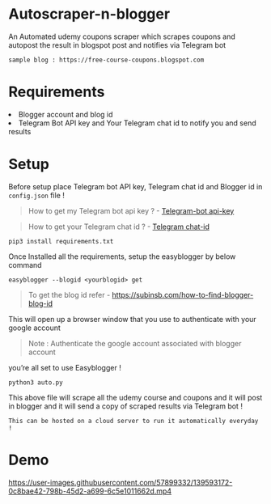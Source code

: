 # Autoscraper-n-blogger
An Automated udemy coupons scraper which scrapes coupons and autopost the result in blogspot post and notifies via Telegram bot 

`sample blog : https://free-course-coupons.blogspot.com`

# Requirements
<li> Blogger account and blog id
<li> Telegram Bot API key and Your Telegram chat id to notify you and send results

# Setup

Before setup place Telegram bot API key, Telegram chat id and Blogger id in `config.json` file !

> How to get my Telegram bot api key ? - <a href="https://stackoverflow.com/questions/43291868/where-to-find-the-telegram-api-key">Telegram-bot api-key</a>

> How to get your Telegram chat id ? - <a href="https://www.wikihow.com/Know-Chat-ID-on-Telegram-on-Android">Telegram chat-id</a>

`pip3 install requirements.txt`

Once Installed all the requirements, setup the easyblogger by below command

`easyblogger --blogid <yourblogid> get`

> To get the blog id refer - https://subinsb.com/how-to-find-blogger-blog-id

This will open up a browser window that you use to authenticate with your google account 

> Note : Authenticate the google account associated with blogger account

you’re all set to use Easyblogger !

`python3 auto.py`

This above file will scrape all the udemy course and coupons and it will post in blogger and it will send a copy of scraped results via Telegram bot !

`This can be hosted on a cloud server to run it automatically everyday !`

# Demo

https://user-images.githubusercontent.com/57899332/139593172-0c8bae42-798b-45d2-a699-6c5e1011662d.mp4




